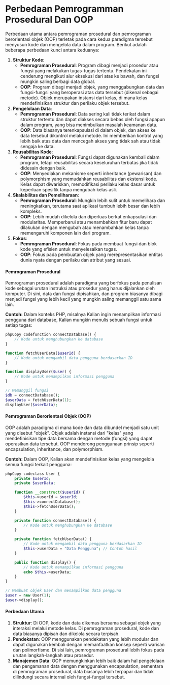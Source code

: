 # Perbedaan Pemrogramman Prosedural Dan OOP

Perbedaan utama antara pemrograman prosedural dan pemrograman berorientasi objek (OOP) terletak pada cara kedua paradigma tersebut menyusun kode dan mengelola data dalam program. Berikut adalah beberapa perbedaan kunci antara keduanya:

1. **Struktur Kode**:
   * **Pemrograman Prosedural**: Program dibagi menjadi prosedur atau fungsi yang melakukan tugas-tugas tertentu. Pendekatan ini cenderung mengikuti alur eksekusi dari atas ke bawah, dan fungsi mungkin saling berbagi data global.
   * **OOP**: Program dibagi menjadi objek, yang menggabungkan data dan fungsi-fungsi yang beroperasi atas data tersebut (dikenal sebagai metode). Objek merupakan instansi dari kelas, di mana kelas mendefinisikan struktur dan perilaku objek tersebut.
2. **Pengelolaan Data**:
   * **Pemrograman Prosedural**: Data sering kali tidak terikat dalam struktur tertentu dan dapat diakses secara bebas oleh fungsi apapun dalam program, yang bisa menimbulkan masalah keamanan data.
   * **OOP**: Data biasanya terenkapsulasi di dalam objek, dan akses ke data tersebut dikontrol melalui metode. Ini memberikan kontrol yang lebih baik atas data dan mencegah akses yang tidak sah atau tidak sengaja ke data.
3. **Reusabilitas Kode**:
   * **Pemrograman Prosedural**: Fungsi dapat digunakan kembali dalam program, tetapi reusabilitas secara keseluruhan terbatas jika tidak didesain dengan baik.
   * **OOP**: Menyediakan mekanisme seperti inheritance (pewarisan) dan polymorphism yang memudahkan reusabilitas dan ekstensi kode. Kelas dapat diwariskan, memodifikasi perilaku kelas dasar untuk keperluan spesifik tanpa mengubah kelas asli.
4. **Skalabilitas dan Pemeliharaan**:
   * **Pemrograman Prosedural**: Mungkin lebih sulit untuk memelihara dan meningkatkan, terutama saat aplikasi tumbuh lebih besar dan lebih kompleks.
   * **OOP**: Lebih mudah dikelola dan diperluas berkat enkapsulasi dan modularitas. Memperbarui atau menambahkan fitur baru dapat dilakukan dengan mengubah atau menambahkan kelas tanpa memengaruhi komponen lain dari program.
5. **Fokus**:
   * **Pemrograman Prosedural**: Fokus pada membuat fungsi dan blok kode yang efisien untuk menyelesaikan tugas.
   * **OOP**: Fokus pada pembuatan objek yang merepresentasikan entitas dunia nyata dengan perilaku dan atribut yang sesuai.

#### Pemrograman Prosedural

Pemrograman prosedural adalah paradigma yang berfokus pada penulisan kode sebagai urutan instruksi atau prosedur yang harus dijalankan oleh komputer. Di sini, data dan fungsi dipisahkan, dan program biasanya dibagi menjadi fungsi yang lebih kecil yang mungkin saling memanggil satu sama lain.

**Contoh:** Dalam konteks PHP, misalnya Kalian ingin menampilkan informasi pengguna dari database, Kalian mungkin menulis sebuah fungsi untuk setiap tugas:

```php
phpCopy codefunction connectDatabase() {
    // Kode untuk menghubungkan ke database
}

function fetchUserData($userId) {
    // Kode untuk mengambil data pengguna berdasarkan ID
}

function displayUser($user) {
    // Kode untuk menampilkan informasi pengguna
}

// Memanggil fungsi
$db = connectDatabase();
$userData = fetchUserData(1);
displayUser($userData);
```

#### Pemrograman Berorientasi Objek (OOP)

OOP adalah paradigma di mana kode dan data dibundel menjadi satu unit yang disebut "objek". Objek adalah instansi dari "kelas" yang mendefinisikan tipe data bersama dengan metode (fungsi) yang dapat operasikan data tersebut. OOP mendorong penggunaan prinsip seperti encapsulation, inheritance, dan polymorphism.

**Contoh:** Dalam OOP, Kalian akan mendefinisikan kelas yang mengelola semua fungsi terkait pengguna:

```php
phpCopy codeclass User {
    private $userId;
    private $userData;

    function __construct($userId) {
        $this->userId = $userId;
        $this->connectDatabase();
        $this->fetchUserData();
    }

    private function connectDatabase() {
        // Kode untuk menghubungkan ke database
    }

    private function fetchUserData() {
        // Kode untuk mengambil data pengguna berdasarkan ID
        $this->userData = "Data Pengguna"; // Contoh hasil
    }

    public function display() {
        // Kode untuk menampilkan informasi pengguna
        echo $this->userData;
    }
}

// Membuat objek User dan menampilkan data pengguna
$user = new User(1);
$user->display();
```

#### Perbedaan Utama

1. **Struktur**: Di OOP, kode dan data dikemas bersama sebagai objek yang interaksi melalui metode kelas. Di pemrograman prosedural, kode dan data biasanya dipisah dan dikelola secara terpisah.
2. **Pendekatan**: OOP menggunakan pendekatan yang lebih modular dan dapat digunakan kembali dengan memanfaatkan konsep seperti warisan dan polimorfisme. Di sisi lain, pemrograman prosedural lebih fokus pada urutan langkah-langkah atau prosedur.
3. **Manajemen Data**: OOP memungkinkan lebih baik dalam hal pengelolaan dan pengamanan data dengan menggunakan encapsulation, sementara di pemrograman prosedural, data biasanya lebih terpapar dan tidak dilindungi secara internal oleh fungsi-fungsi tersebut.
